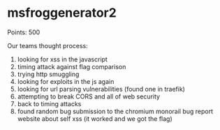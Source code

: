 # msfroggenerator2
Points: 500

Our teams thought process:
1. looking for xss in the javascript
2. timing attack against flag comparison
3. trying http smuggling
4. looking for exploits in the js again
5. looking for url parsing vulnerabilities (found one in traefik)
6. attempting to break CORS and all of web security
7. back to timing attacks
8. found random bug submission to the chromium monorail bug report website about self xss (it worked and we got the flag)